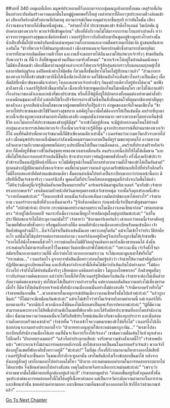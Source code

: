 ##บทที่ 340 เหตุผลที่เลือก
มนุษย์ประหลาดที่วิ่งออกมาจากกลุ่มคนถูกยิงตายทั้งหมด เหตุร้ายที่เกิดขึ้นอย่างกะทันหันสร้างความแตกตื่นในหมู่ผู้อพยพครั้งใหญ่ เหล่าทหารที่ถืออาวุธประหลาดตีวงล้อมเข้ามา เสียงกรีดร้องดังทั่วสถานที่เกิดเหตุ สถานการณ์เริ่มควบคุมลำบากขึ้นทุกที ทว่าทันใดนั้น เสียงกังวานของเจ้าชายก็ดังขึ้นเหนือฝูงชน...
“อย่าตกใจไป ประชาชนของข้า ข้าคือโรแลนด์ วิมเบิลดัน ผู้ปกครองของพวกเจ้า พวกเจ้าฟังข้าพูดก่อน”
เสียงที่ดังกังวานไม่ได้มาจากการตะโกนอย่างบ้าคลั่ง ทว่ามาจากการพูดอย่างสุขุมและชัดถ้อยชัดคำ เวเดอร์รู้สึกราวกับอีกฝ่ายมายืนพูดอยู่ข้างหูอย่างไรอย่างนั้น น้ำเสียงที่เต็มไปด้วยพลังอันหนักแน่นหยุดความโกลาหลและความตื่นตระหนกได้ชะงัด
ฝูงชนพลันสงบลงทันใด
“ข่าวที่พวกเจ้าได้ยินมาถูกต้องแล้ว เมืองชายแดนจะจัดหาบ้านพักซึ่งสามารถบังพายุหิมะ อาหารที่สามารถเติมเต็มความหิวโหย และงานที่จะมอบรายได้อันงดงามให้แก่พวกเจ้าจริงๆ ข้าขอยืนยันกับพวกเจ้า ณ ที่นี้ว่า สิ่งที่ข้าพูดมาล้วนเป็นความจริงทั้งหมด”
“พวกเจ้าจะได้อยู่ในบ้านดินผนังหนา ไม่มีช่องให้ลมเข้า เตียงที่มีเตาถ่านอยู่ด้านล่างจะทำให้พวกเจ้ารู้สึกอุ่นสบายราวกับนอนบนทุ่งหญ้าใต้แสงอาทิตย์ฤดูร้อน แค่ปิดหน้าต่างให้มิดชิด ก็สวมเสื้อชั้นเดียวได้โดยไม่รู้สึกหนาวแล้ว”
“ส่วนอาหารของพวกเจ้าก็คือข้าวต้มข้าวสาลีซึ่งใส่เนื้อสัตว์ลงไปด้วย แค่ใช้ช้อนตักก็จะเห็นข้าวไหลร่วงเป็นเม็ดๆ เนื้อสัมผัสที่เหนียวข้นของมันจะค่อยๆ ไหลลงคอพวกเจ้าอย่างช้าๆ กินแค่ถ้วยเดียวก็อยู่ท้องได้นาน”
พอฟังมาถึงตรงนี้ เวเดอร์ก็รู้สึกหิวขึ้นมาทันใด เนื้อหาที่เจ้าชายพูดแปลกใหม่ไม่เหมือนใคร เขาไม่ได้เอาแต่ย้ำเรื่องอำนาจของตัวเองและหน้าที่ของประชาชน หรือสั่งให้ผู้ที่อยู่ใต้ปกครองทั้งหมดต้องทำตามคำสั่งตัวเองเหมือนขุนนางทั่วไป แต่กลับใช้เรื่องปัจจัยการดำรงชีวิตซึ่งเป็นสิ่งที่คนสนใจที่สุดมาอธิบายคำสัญญาของตัวเอง ดูจากสีหน้าเลื่อมใสของพวกผู้อพยพที่ท่าเรือก็รู้แล้วว่า คำพูดของเขาจับใจคนเพียงใด
“ข้าอยากให้ประชาชนของข้าใช้ชีวิตอย่างสุขสบาย แต่ศัตรูในเงามืดไม่ต้องการให้เป็นเช่นนั้น คนร้ายที่บุกมาพวกนี้จะต้องถูกพวกเขาส่งมาอย่างไม่ต้องสงสัย เหตุผลนั้นง่ายดายมาก เพราะพวกเขาไม่อยากเห็นข้ามีชีวิต และไม่อยากให้ประชาชนของข้าอยู่ดีมีสุข”
“หากข้าไม่อยู่สักคน จะมีผู้ปกครองคนไหนให้บ้านที่อบอุ่นและอาหารรสเลิศแก่พวกเจ้า เรื่องนี้พวกเจ้าน่าจะรู้ดีที่สุด ดูจากประสบการณ์ที่ผ่านมาของพวกเจ้าก็ได้ คนที่ยินดีทำเพื่อพวกเจ้าขนาดนี้ก็มีข้าเพียงคนเดียวเท่านั้น”
เวเดอร์พบว่าความหวั่นกลัวจางหายไปแล้ว เมื่อมนุษย์ประหลาดซึ่งมีพละกำลังเหนือคนธรรมดากลายเป็นศัตรูร่วมของทุกคนไป ความหวาดกลัวและความกังวลของผู้อพยพก็ค่อยๆ แปรเปลี่ยนไปเป็นความเดือดดาล...คนร้ายที่ประสงค์ร้ายกับเจ้าชาย ก็คือศัตรูที่ขัดขวางชีวิตอันสุขสบายของพวกเขาเหมือนกัน คนประเภทนี้อภัยให้ไม่ได้เด็ดขาด
“และเพื่อไม่ให้เกิดการลอบทำร้ายเช่นนี้ขึ้นอีก ข้าจะทำการตรวจค้นผู้อพยพซ้ำอีกครั้ง ครั้งนี้องครักษ์ประจำตัวข้าจะเป็นคนปฏิบัติหน้าที่นี้เอง จะไม่มีศัตรูหน้าไหนมีโอกาสทำลายความตั้งใจของข้าได้เป็นอันขาด!”
ทุกคนต่างปฏิบัติตามคำสั่งของเจ้าชาย คนที่ผ่านจุดตรวจมาแล้วถูกองครักษ์ต้อนกลับไปที่ท่าเรืออีกครั้ง ไม่มีใครแสดงท่าทีคัดค้านแม้แต่คนเดียว ขั้นตอนดำเนินไปอย่างเป็นระเบียบมากกว่าก่อนหน้านี้มาก
มิเสียทีที่เป็นเจ้าชายจริงๆ เวเดอร์นึกทึ่ง พูดแค่ไม่กี่ประโยคก็สยบเหตุชุลมุนที่กำลังจะเกิดขึ้นได้แล้ว
“ได้ยินว่าเมื่อครู่นี้เจ้ารู้สึกผิดสังเกตเป็นคนแรกหรือ” คาร์เตอร์เดินมาพูดกับเวเดอร์ “มากับข้า เจ้าชายทรงอยากพบเจ้า”
เขาเดินตามหัวหน้าอัศวินมาหยุดตรงหน้าเจ้าชายหนุ่ม จากนั้นจึงคุกเข่าลงหนึ่งข้าง “ถวายบังคมพ่ะย่ะค่ะ”
“ไหนบอกข้าซิ ตอนนั้นเจ้าสังเกตเห็นความผิดปกติของเขาได้อย่างไร” เจ้าชายถาม
เวเดอร์รายงานสิ่งที่ตัวเองเห็นตามจริง
“รู้จักสังเกตดีมาก ก่อนหน้านี้เจ้าเป็นสามัญชนธรรมดาหรือ”
“เปล่าพ่ะย่ะค่ะ ฝ่าบาท กระหม่อมเคยทำงานลาดตระเวนในเมืองวาเลนเซียมาก่อน” เขาตอบตามตรง “ทำอยู่ได้เกือบหกปี จนกระทั่งเมืองวาเลนเซียถูกโจรสลัดกลุ่มใหญ่บุกปล้นพ่ะย่ะค่ะ”
“แต่ในประวัติย่อของเจ้าไม่ได้ระบุความถนัดไว้” เจ้าชายว่า “ข้าถามคาร์เตอร์แล้ว เขาบอกว่าตอนนี้เจ้าอาศัยอยู่ในเขตที่พักอาศัยชั่วคราว หรือพูดอีกอย่างก็คือ ตอนที่สำนักงานเมืองลงทะเบียนรับคนเข้าเมือง เจ้าปิดบังข้อมูลส่วนนี้ไว้...ซึ่งเจ้าไม่จำเป็นต้องเช่นนั้นเลย เพราะเหตุใดกัน”
แม้จะไม่เข้าใจว่าประวัติย่อคืออะไร แต่นั่นไม่ใช่อุปสรรคต่อการตอบคำถาม เวเดอร์ลังเลอยู่สักครู่จึงเล่าเรื่องกูกาซิมให้เจ้าชายฟัง “หากไม่ได้นักโทษคนนี้ช่วยไว้ กระหม่อมก็คงไม่มีชีวิตอยู่จนเดินทางมาถึงเมืองชายแดนได้ ดังนั้น กระหม่อมจึงไม่สามารถทิ้งเขาไว้ในเขตตะวันตกเพียงลำพังได้พ่ะย่ะค่ะ”
“เพราะฉะนั้น เจ้าจึงตั้งใจมาสมัครเป็นกองลาดตระเวนที่นี่ เผื่อว่าต่อไปเวลาออกลาดตระเวน จะได้แอบมาดูแลเขาใช่หรือไม่”
“กระหม่อม...” เวเดอร์ตกใจ ดูจากการตัดสินเมื่อคราวก่อนก็พอรู้แล้วว่า เจ้าชายให้ความสำคัญกับการปฏิบัติตามกฎระเบียบแค่ไหน และสิ่งที่เขากำลังจะทำนี้ก็เห็นได้ชัดว่าล้ำเส้นเกินไปอย่างมาก
“ไม่ต้องกังวลไป เจ้ายังไม่ได้ทำเช่นนั้นจริงๆ เสียหน่อย แค่คิดอย่างเดียว ไม่ถูกลงโทษหรอก” อีกฝ่ายพูดยิ้มๆ ราวกับอ่านความคิดเขาออก
แต่ว่าประโยคนี้ก็ทำให้เวเดอร์รู้สึกผิดหวังเช่นกัน เจ้าชายจะต้องไม่เห็นด้วยกับความคิดของเขาแน่ๆ ต่อให้เขาได้เป็นตำรวจอย่างราบรื่น แต่หากเผลอตัดสินความอย่างไม่เที่ยงธรรมเมื่อไร ก็มีหวังได้เดินซ้ำรอยเจ้าหน้าที่สำนักงานเมืองคนนั้นอย่างไม่ต้องสงสัย
“เจ้ามีครอบครัวหรือไม่” เจ้าชายพลันถามขึ้น
“...พวกเขาตายในเหตุการณ์ปล้นเมืองวาเลนเซียครั้งนั้นไปแล้วพ่ะย่ะค่ะ”
“แล้วกูกาซิมล่ะ”
“ก็ไม่น่าจะมีเหมือนกันพ่ะย่ะค่ะ” แม้จะไม่เข้าใจว่าทำไมเจ้าชายถึงถามคำถามนี้ แต่เวเดอร์ก็ยังตอบตามจริง “หากมีล่ะก็ พวกนักเลงใต้ดินคงไม่เลือกเขาเป็นแพะรับบาปหรอกพ่ะย่ะค่ะ”
“ผู้ที่มีความสามารถเฉพาะทางจะได้สิทธิ์เช่าบ้านพักในเขตที่พักอาศัย และได้รับบัตรประชาชนที่ออกโดยสำนักงานเมือง นั่นหมายความว่าคนคนนั้นจะได้รับสิทธิประโยชน์เช่นเดียวกับชาวเมืองทุกประการ และนั่นย่อมรวมถึงครอบครัวของเขาด้วย” เจ้าชายยิ้ม “เจ้าคงเข้าใจความหมายของข้าใช่หรือไม่”
เวเดอร์อึ้งไปเล็กน้อยก่อนจะถามอย่างประหลาดใจว่า “ฝ่าบาททรงอนุญาตให้กระหม่อมพากูกาซิม...”
“พาเขาไปลงทะเบียนที่สำนักงานเมืองได้เลย คนที่นั่นจะจัดการเรื่องให้เจ้าเอง”
เขาข่มความตื่นเต้นไว้แล้วคุกเข่าลงไปอีกครั้ง “ฝ่าบาททรงเมตตา!”
“แล้วก็อย่าประมาทเสียล่ะ จงรักษาความช่างสังเกตนี้ไว้” เจ้าชายพยักหน้า “เพราะหากเจ้าไม่ผ่านการทดสอบหลังจากนี้ ต่อให้เขากลายเป็นคนในครอบครัวเจ้าแล้ว พวกเจ้าก็ต้องอยู่ในเขตที่พักอาศัยชั่วคราวอยู่ดี”
“พ่ะย่ะค่ะ!”
ในที่สุด เรื่องที่กังวลมานานก็หาทางออกได้เสียที เวเดอร์รู้สึกตัวเบาขึ้นมาก ในขณะที่กำลังจะทูลลานั้น เขาก็พลันนึกถึงเรื่องข้อสอบขึ้นมาได้ หลังจากลังเลอยู่สักครู่ เขาก็ถามออกไปอย่างอดไม่ไหว “ฝ่าบาท กระหม่อมตอบคำถามในการทดสอบรอบแรกไม่ได้หลายข้อ จึงเขียนคำตอบไปอย่างสับสน เหตุใดฝ่าบาทจึงทรงเลือกกระหม่อมพ่ะย่ะค่ะ”
“เพราะว่าคำถามพวกนั้นไม่มีคำตอบที่ถูกต้องอยู่แล้วน่ะสิ” เจ้าชายยกมุมปาก “คำตอบขึ้นอยู่กับตัวบุคคลทั้งนั้น จุดประสงค์ของการทดสอบครั้งนี้ไม่ได้อยู่ที่เนื้อหาคำตอบ แต่เป็นการวัดระดับความสามารถในการอ่านและเขียนเท่านั้น ขอแค่อ่านคำถามออก และเขียนความเห็นของตัวเองออกมาได้ ข้าก็ถือว่าผ่านเกณฑ์แล้ว”
.......................................




[Go To Next Chapter]( ./253.md)